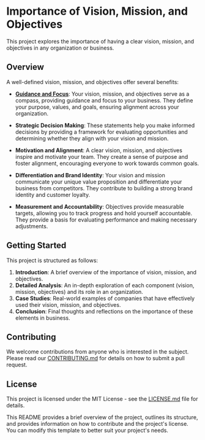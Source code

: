 # Importance of Vision, Mission, and Objectives

This project explores the importance of having a clear vision, mission, and objectives in any organization or business. 

## Overview

A well-defined vision, mission, and objectives offer several benefits:

- [**Guidance and Focus**](https://github.com/mrthomware/MakerSpace/blob/main/MakerSpace/4.1_Outline_your_vision%2C_mission%2C_and_objectives/Importance%20of%20Vision%2C%20Mission%2C%20and%20Objectives/Guidance%20and%20Focus.md): Your vision, mission, and objectives serve as a compass, providing guidance and focus to your business. They define your purpose, values, and goals, ensuring alignment across your organization.

- **Strategic Decision Making**: These statements help you make informed decisions by providing a framework for evaluating opportunities and determining whether they align with your vision and mission.

- **Motivation and Alignment**: A clear vision, mission, and objectives inspire and motivate your team. They create a sense of purpose and foster alignment, encouraging everyone to work towards common goals.

- **Differentiation and Brand Identity**: Your vision and mission communicate your unique value proposition and differentiate your business from competitors. They contribute to building a strong brand identity and customer loyalty.

- **Measurement and Accountability**: Objectives provide measurable targets, allowing you to track progress and hold yourself accountable. They provide a basis for evaluating performance and making necessary adjustments.

## Getting Started

This project is structured as follows:

1. **Introduction**: A brief overview of the importance of vision, mission, and objectives.
2. **Detailed Analysis**: An in-depth exploration of each component (vision, mission, objectives) and its role in an organization.
3. **Case Studies**: Real-world examples of companies that have effectively used their vision, mission, and objectives.
4. **Conclusion**: Final thoughts and reflections on the importance of these elements in business.

## Contributing

We welcome contributions from anyone who is interested in the subject. Please read our [CONTRIBUTING.md](CONTRIBUTING.md) for details on how to submit a pull request.

## License

This project is licensed under the MIT License - see the [LICENSE.md](LICENSE.md) file for details.

This README provides a brief overview of the project, outlines its structure, and provides information on how to contribute and the project's license. You can modify this template to better suit your project's needs.
